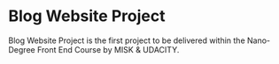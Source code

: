 # Blog Website Project
 Blog Website Project is the first project to be delivered within the Nano-Degree Front End Course by MISK & UDACITY.
